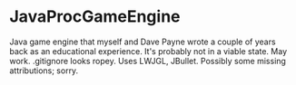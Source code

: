 # JavaProcGameEngine #

Java game engine that myself and Dave Payne wrote a couple of years back as an educational experience. It's probably not in a viable state. May work. .gitignore looks ropey. Uses LWJGL, JBullet. Possibly some missing attributions; sorry.
